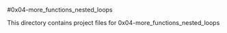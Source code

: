 #0x04-more_functions_nested_loops

This directory contains project files for 0x04-more_functions_nested_loops